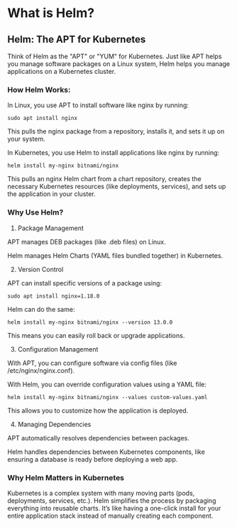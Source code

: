 # What is Helm?

## Helm: The APT for Kubernetes

Think of Helm as the "APT" or "YUM" for Kubernetes. Just like APT helps you manage software packages on a Linux system, Helm helps you manage applications on a Kubernetes cluster.

### How Helm Works:

In Linux, you use APT to install software like nginx by running:

```
sudo apt install nginx
```

This pulls the nginx package from a repository, installs it, and sets it up on your system.

In Kubernetes, you use Helm to install applications like nginx by running:

```
helm install my-nginx bitnami/nginx
```

This pulls an nginx Helm chart from a chart repository, creates the necessary Kubernetes resources (like deployments, services), and sets up the application in your cluster.

### Why Use Helm?

1. Package Management

APT manages DEB packages (like .deb files) on Linux.

Helm manages Helm Charts (YAML files bundled together) in Kubernetes.

2. Version Control

APT can install specific versions of a package using:

```
sudo apt install nginx=1.18.0
```

Helm can do the same:

```
helm install my-nginx bitnami/nginx --version 13.0.0
```

This means you can easily roll back or upgrade applications.

3. Configuration Management

With APT, you can configure software via config files (like /etc/nginx/nginx.conf).

With Helm, you can override configuration values using a YAML file:

```
helm install my-nginx bitnami/nginx --values custom-values.yaml
```

This allows you to customize how the application is deployed.

4. Managing Dependencies

APT automatically resolves dependencies between packages.

Helm handles dependencies between Kubernetes components, like ensuring a database is ready before deploying a web app.


### Why Helm Matters in Kubernetes

Kubernetes is a complex system with many moving parts (pods, deployments, services, etc.). Helm simplifies the process by packaging everything into reusable charts. It’s like having a one-click install for your entire application stack instead of manually creating each component.